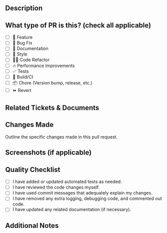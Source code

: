 ## Description

<!--
Please do not leave this blank
This PR [adds/removes/fixes/replaces] the [feature/bug/etc].
-->

## What type of PR is this? (check all applicable)

- [ ] 🍕 Feature
- [ ] 🐛 Bug Fix
- [ ] 📝 Documentation
- [ ] 🎨 Style
- [ ] 🧑‍💻 Code Refactor
- [ ] 🔥 Performance Improvements
- [ ] ✅ Tests
- [ ] 🤖 Build/CI
- [ ] 📦 Chore (Version bump, release, etc.)
- [ ] ⏩ Revert

## Related Tickets & Documents

<!--
Please use this format link issue numbers: Fixes #123
https://docs.github.com/en/free-pro-team@latest/github/managing-your-work-on-github/linking-a-pull-request-to-an-issue#linking-a-pull-request-to-an-issue-using-a-keyword

If your issues are managed in external services outside of GitHub, please link
those here.
-->

## Changes Made

Outline the specific changes made in this pull request.

## Screenshots (if applicable)

<!--
If your changes include any visual updates, please provide screenshots to
demonstrate the changes.
-->

## Quality Checklist

- [ ] I have added or updated automated tests as needed.
- [ ] I have reviewed the code changes myself.
- [ ] I have used commit messages that adequately explain my changes.
- [ ] I have removed any extra logging, debugging code, and commented out code.
- [ ] I have updated any related documentation (if necessary).

## Additional Notes

<!--
Add any additional notes or context that may be helpful for reviewers.
-->
